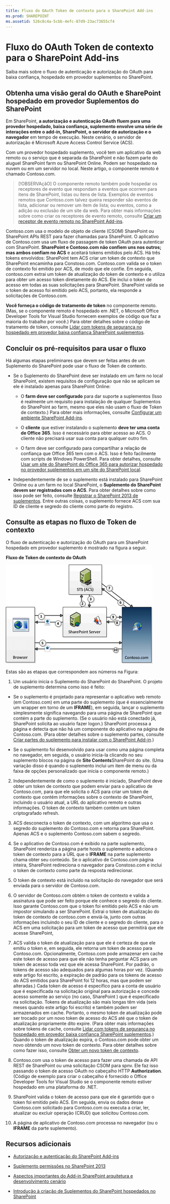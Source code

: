 ```yaml
---
title: Fluxo do OAuth Token de contexto para o SharePoint Add-ins
ms.prod: SHAREPOINT
ms.assetid: 526c8c4a-5cbb-4efc-87d9-23ac73655cf4
---
```



# Fluxo do OAuth Token de contexto para o SharePoint Add-ins
Saiba mais sobre o fluxo de autenticação e autorização do OAuth para baixa confiança, hospedado em provedor suplementos no SharePoint.
## Obtenha uma visão geral do OAuth e SharePoint hospedado em provedor Suplementos do SharePoint
<a name="OAuth_Actors"> </a>

Em SharePoint, **a autorização e autenticação OAuth fluem para uma provedor hospedado, baixa confiança, suplemento envolve uma série de interações entre o add-in, SharePoint, o servidor de autorização e o navegador** em tempo de execução. Neste cenário, o servidor de autorização é Microsoft Azure Access Control Service (ACS).
  
    
    
Com um provedor hospedado suplemento, você tem um aplicativo da web remoto ou o serviço que é separada da SharePoint e não fazem parte do aluguel SharePoint farm ou SharePoint Online. Podem ser hospedado na nuvem ou em um servidor no local. Neste artigo, o componente remoto é chamado Contoso.com.
  
    
    

> [!OBSERVAçãO]
> O componente remoto também pode hospedar os receptores de evento que respondam a eventos que ocorrem para itens de SharePoint, listas ou itens de lista. Exemplos de eventos remotos que Contoso.com talvez queira responder são eventos de lista, adicionar ou remover um item de lista; ou eventos, como a adição ou exclusão de um site da web. Para obter mais informações sobre como criar os receptores de evento remoto, consulte  [Criar um receptor de evento remoto no SharePoint Add-ins](create-a-remote-event-receiver-in-sharepoint-add-ins.md).
  
    
    

Contoso.com usa o modelo de objeto de cliente (CSOM) SharePoint ou SharePoint APIs REST para fazer chamadas para SharePoint. O aplicativo de Contoso.com usa um fluxo de passagem de token OAuth para autenticar com SharePoint. **SharePoint e Contoso.com não confiem uns nos outros; mas ambos confiam no ACS** e aceitará tokens emitidos pelo ACS. Há três tokens envolvidos: SharePoint tem ACS criar um token de contexto que SharePoint encaminha para Constoso.com. Contoso.com valida se o token de contexto foi emitido por ACS, de modo que ele confie. Em seguida, contoso.com extrai um token de atualização do token de contexto e o utiliza para obter um acesso token diretamente do ACS. Ele inclui o token de acesso em todas as suas solicitações para SharePoint. SharePoint valida se o token de acesso foi emitido pelo ACS, portanto, ela responde a solicitações de Contoso.com.
  
    
    
 **Você forneça o código de tratamento de token** no componente remoto. (Mas, se o componente remoto é hospedado em .NET, o Microsoft Office Developer Tools for Visual Studio fornecem exemplos de código que faz a maioria do trabalho por você.) Para obter detalhes sobre o código de tratamento de token, consulte [Lidar com tokens de segurança no hospedado em provedor baixa confiança SharePoint suplementos](handle-security-tokens-in-provider-hosted-low-trust-sharepoint-add-ins.md).
  
    
    

## Concluir os pré-requisitos para usar o fluxo
<a name="Prerequisites"> </a>

Há algumas etapas preliminares que devem ser feitas antes de um Suplemento do SharePoint pode usar o fluxo de Token de contexto.
  
    
    

- Se o Suplemento do SharePoint deve ser instalado em um farm no local SharePoint, existem requisitos de configuração que não se aplicam se ele é instalado apenas para SharePoint Online:
    
  - O **farm deve ser configurado** para dar suporte a suplementos (Isso é realmente um requisito para instalação de qualquer Suplementos do SharePoint ao farm, mesmo que eles não usam o fluxo de Token de contexto.) Para obter mais informações, consulte [Configurar um ambiente SharePoint Add-ins](http://technet.microsoft.com/en-us/library/fp161236%28v=office.15%29.aspx).
    
  
  - O **cliente** que estiver instalando o suplemento **deve ter uma conta de Office 365**. Isso é necessário para obter acesso ao ACS. O cliente não precisará usar sua conta para qualquer outro fim.
    
  
  - O farm deve ser configurado para compartilhar a relação de confiança que Office 365 tem com o ACS. Isso é feito facilmente com scripts de Windows PowerShell. Para obter detalhes, consulte  [Usar um site do SharePoint do Office 365 para autorizar hospedado no provedor suplementos em um site do SharePoint local](use-an-office-365-sharepoint-site-to-authorize-provider-hosted-add-ins-on-an-on.md).
    
  
- Independentemente de se o suplemento está instalado para SharePoint Online ou a um farm no local SharePoint, o **Suplemento do SharePoint devem ser registrados com o ACS**. Para obter detalhes sobre como isso pode ser feito, consulte [Registrar o SharePoint 2013 de suplementos](register-sharepoint-add-ins-2013.md). Entre outras coisas, o suplemento fornece ACS com sua ID de cliente e segredo do cliente como parte do registro.
    
  

## Consulte as etapas no fluxo de Token de contexto
<a name="OAuth_ProcessFlowSteps"> </a>

O fluxo de autenticação e autorização do OAuth para um SharePoint hospedado em provedor suplemento é mostrado na figura a seguir.
  
    
    

**Fluxo de Token de contexto do OAuth**

  
    
    

  
    
    
![OAuth authorization process flow](images/833fcdcc-1755-438b-9ada-dce9646564c0.gif)
  
    
    
Estas são as etapas que correspondem aos números na Figura:
  
    
    

  
    
    

1. Um usuário inicia o Suplemento do SharePoint do SharePoint. O projeto de suplemento determina como isso é feito:
    
  - Se o suplemento é projetado para representar o aplicativo web remoto (em Contoso.com) em uma parte do suplemento (que é essencialmente um wrapper em torno de um **IFRAME**), em seguida, lançar o suplemento simplesmente significa navegando para uma página de SharePoint que contém a parte do suplemento. (Se o usuário não está conectado já, SharePoint solicita ao usuário fazer logon.) SharePoint processa a página e detecta que não há um componente do aplicativo na página de Contoso.com. (Para obter detalhes sobre o suplemento partes, consulte  [Criar partes do suplemento para instalar com o SharePoint Add-in](create-add-in-parts-to-install-with-your-sharepoint-add-in.md).)
    
  
  - Se o suplemento foi desenvolvido para usar como uma página completa no navegador, em seguida, o usuário inicia-la clicando no seu suplemento blocos na página de **Site Contents**SharePoint do site. (Uma variação disso é quando o suplemento inclui um item de menu ou da faixa de opções personalizado que inicia o componente remoto.)
    
  
2. Independentemente de como o suplemento é iniciado, SharePoint deve obter um token de contexto que podem enviar para o aplicativo de Contoso.com, para que ele solicita o ACS para criar um token de contexto que contém informações sobre o contexto de SharePoint, incluindo o usuário atual, a URL do aplicativo remoto e outras informações. O token de contexto também contém um token criptografado refresh.
    
  
3. ACS desconecta o token de contexto, com um algoritmo que usa o segredo do suplemento do Contoso.com e retorna para SharePoint. Apenas ACS e o suplemento Contoso.com sabem o segredo.
    
  
4. Se o aplicativo de Contoso.com é exibido na parte suplemento, SharePoint renderiza a página parte hosts o suplemento e adiciona o token de contexto para a URL que o **IFRAME** na parte suplemento chama obter seu conteúdo. Se o aplicativo de Contoso.com página inteira, SharePoint redireciona o navegador para Constoso.com e inclui o token de contexto como parte da resposta redirecionar.
    
  
5. O token de contexto está incluído na solicitação do navegador que será enviada para o servidor de Contoso.com.
    
  
6. O servidor de Contoso.com obtém o token de contexto e valida a assinatura que pode ser feito porque ele conhece o segredo do cliente. Isso garante Contoso.com que o token foi emitido pelo ACS e não um impostor simulando a ser SharePoint. Extrai o token de atualização do token de contexto de contoso.com e enviá-la, junto com outras informações incluindo o seu ID de cliente e o segredo do cliente, para o ACS em uma solicitação para um token de acesso que permitirá que ele acesse SharePoint,
    
  
7. ACS valida o token de atualização para que ele é certeza de que ele emitiu o token e, em seguida, ele retorna um token de acesso para Contoso.com. Opcionalmente, Contoso.com pode armazenar em cache este token de acesso para que ele não tenha perguntar ACS para um token de acesso toda vez que ele acessa SharePoint. Por padrão, o tokens de acesso são adequados para algumas horas por vez. (Quando este artigo foi escrito, a expiração de padrão para os tokens de acesso do ACS emitidos para SharePoint foi 12 horas, mas que podem ser alteradas.) Cada token de acesso é específico para a conta de usuário que é especificada na solicitação original para autorização e concede acesso somente ao serviço (no caso, SharePoint ) que é especificado na solicitação. Tokens de atualização são mais longas têm vida (seis meses quando este artigo foi escrito) e também podem ser armazenados em cache. Portanto, o mesmo token de atualização pode ser trocado por um novo token de acesso do ACS até que o token de atualização propriamente dito expire. (Para obter mais informações sobre tokens de cache, consulte  [Lidar com tokens de segurança no hospedado em provedor baixa confiança SharePoint suplementos](handle-security-tokens-in-provider-hosted-low-trust-sharepoint-add-ins.md).) Quando o token de atualização expira, o Contoso.com pode obter um novo obtendo um novo token de contexto. Para obter detalhes sobre como fazer isso, consulte  [Obter um novo token de contexto](handle-security-tokens-in-provider-hosted-low-trust-sharepoint-add-ins.md#GetNewContextToken).
    
  
8. Contoso.com usa o token de acesso para fazer uma chamada de API REST de SharePoint ou uma solicitação CSOM para spnv. Ele faz isso passando o token de acesso OAuth no cabeçalho HTTP **Authorization**. (Código de exemplo para criar o cabeçalho é fornecido o Office Developer Tools for Visual Studio se o componente remoto estiver hospedado em uma plataforma do .NET.
    
  
9. SharePoint valida o token de acesso para que ele é garantido que o token foi emitido pelo ACS. Em seguida, envia os dados desse Contoso.com solicitado para Contoso.com ou executa a criar, ler, atualizar ou excluir operação (CRUD) que solicitou Contoso.com.
    
  
10. A página de aplicativo de Contoso.com processa no navegador (ou o **IFRAME** da parte suplemento).
    
  

## Recursos adicionais
<a name="Filename_AdditionalResources"> </a>


-  [Autorização e autenticação do SharePoint Add-ins](authorization-and-authentication-of-sharepoint-add-ins.md)
    
  
-  [Suplemento permissões no SharePoint 2013](add-in-permissions-in-sharepoint-2013.md)
    
  
-  [Aspectos importantes do Add-in SharePoint arquitetura e desenvolvimento cenário](important-aspects-of-the-sharepoint-add-in-architecture-and-development-landscap.md)
    
  
-  [Introdução à criação de Suplementos do SharePoint hospedados no SharePoint](get-started-creating-sharepoint-hosted-sharepoint-add-ins.md)
    
  

